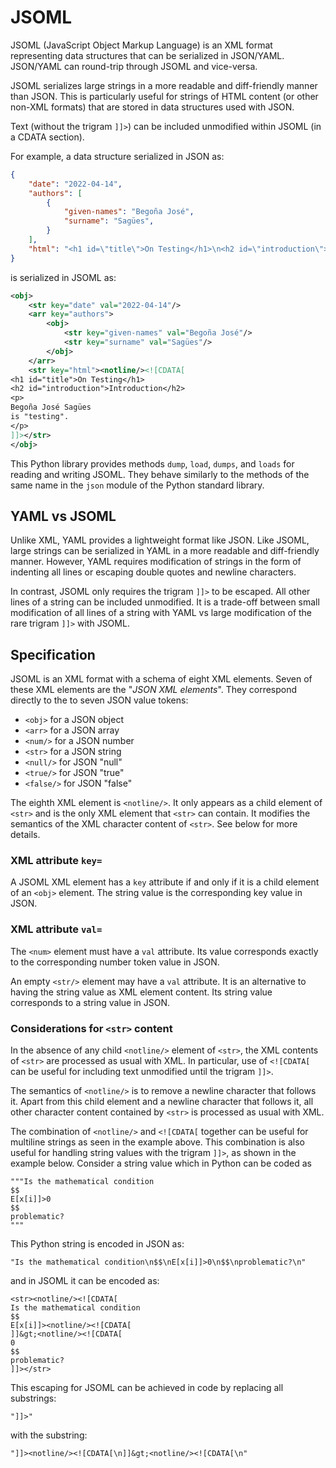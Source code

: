 JSOML
=====

JSOML (JavaScript Object Markup Language) is an XML format representing data structures
that can be serialized in JSON/YAML.  JSON/YAML can round-trip through JSOML
and vice-versa.

JSOML serializes large strings in a more readable and diff-friendly manner than JSON.
This is particularly useful for strings of HTML content (or other non-XML formats) that
are stored in data structures used with JSON.

Text (without the trigram `]]>`) can be included unmodified within JSOML (in a CDATA
section).

For example, a data structure serialized in JSON as:
```json
{
    "date": "2022-04-14",
    "authors": [
        {
            "given-names": "Begoña José",
            "surname": "Sagües",
        }
    ],
    "html": "<h1 id=\"title\">On Testing</h1>\n<h2 id=\"introduction\">Introduction</h2>\n<p>\nBegoña José Sagües\nis \"testing\".\n</p>\n",
}
```

is serialized in JSOML as:
```xml
<obj>
    <str key="date" val="2022-04-14"/>
    <arr key="authors">
        <obj>
            <str key="given-names" val="Begoña José"/>
            <str key="surname" val="Sagües"/>
        </obj>
    </arr>
    <str key="html"><notline/><![CDATA[
<h1 id="title">On Testing</h1>
<h2 id="introduction">Introduction</h2>
<p>
Begoña José Sagües
is "testing".
</p>
]]></str>
</obj>
```

This Python library provides methods `dump`, `load`, `dumps`, and `loads` for
reading and writing JSOML.  They behave similarly to the methods of the same name in the
`json` module of the Python standard library.


YAML vs JSOML
-------------

Unlike XML, YAML provides a lightweight format like JSON. Like JSOML, large strings can
be serialized in YAML in a more readable and diff-friendly manner.
However, YAML requires modification of strings in the form of indenting all lines or
escaping double quotes and newline characters.

In contrast, JSOML only requires the trigram `]]>` to be escaped. All other lines of a string
can be included unmodified. It is a trade-off between small modification of all lines of a string
with YAML vs large modification of the rare trigram `]]>` with JSOML.


Specification
-------------

JSOML is an XML format with a schema of eight XML elements.
Seven of these XML elements are the "*JSON XML elements*".
They correspond directly to the to seven JSON value tokens:

* `<obj>` for a JSON object
* `<arr>` for a JSON array
* `<num/>` for a JSON number
* `<str>` for a JSON string
* `<null/>` for JSON "null"
* `<true/>` for JSON "true"
* `<false/>` for JSON "false"

The eighth XML element is `<notline/>`. It only appears as a child element of `<str>`
and is the only XML element that `<str>` can contain. It modifies the semantics of the
XML character content of `<str>`. See below for more details.


### XML attribute `key=`

A JSOML XML element has a `key` attribute if and only if it is a child element of an
`<obj>` element. The string value is the corresponding key value in JSON.


### XML attribute `val=`

The `<num>` element must have a `val` attribute. Its value corresponds exactly
to the corresponding number token value in JSON.

An empty `<str/>` element may have a `val` attribute. It is an alternative to having the
string value as XML element content. Its string value corresponds to a string value in JSON.


### Considerations for `<str>` content

In the absence of any child `<notline/>` element of `<str>`, the XML contents
of `<str>` are processed as usual with XML. In particular, use of `<![CDATA[`
can be useful for including text unmodified until the trigram `]]>`.

The semantics of `<notline/>` is to remove a newline character that follows it.
Apart from this child element and a newline character that follows it,
all other character content contained by `<str>` is processed as usual with XML.

The combination of `<notline/>` and `<![CDATA[` together can be useful for
multiline strings as seen in the example above.
This combination is also useful for handling string values with the trigram `]]>`,
as shown in the example below. Consider a string value which in Python can be
coded as
```
"""Is the mathematical condition 
$$
E[x[i]]>0
$$
problematic?
"""
```

This Python string is encoded in JSON as:
```
"Is the mathematical condition\n$$\nE[x[i]]>0\n$$\nproblematic?\n"
```

and in JSOML it can be encoded as:
```
<str><notline/><![CDATA[
Is the mathematical condition
$$
E[x[i]]><notline/><![CDATA[
]]&gt;<notline/><![CDATA[
0
$$
problematic?
]]></str>
```

This escaping for JSOML can be achieved in code by replacing all substrings:
```
"]]>"
```
with the substring:
```
"]]><notline/><![CDATA[\n]]&gt;<notline/><![CDATA[\n"
```
